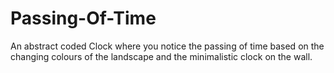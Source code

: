 # Passing-Of-Time
An abstract coded Clock where you notice the passing of time based on the changing colours of the landscape and the minimalistic clock on the wall.
